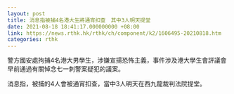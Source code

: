 ```yaml
---
layout: post
title: 消息指被捕4名港大生將通宵扣查　其中3人明天提堂
date: 2021-08-18 18:41:17.000000000 +08:00
link: https://news.rthk.hk/rthk/ch/component/k2/1606495-20210818.htm
categories: rthk
---
```


警方國安處拘捕4名港大男學生，涉嫌宣揚恐怖主義，事件涉及港大學生會評議會早前通過有關悼念七一刺警案疑犯的議案。

消息指，被捕的4人會被通宵扣查，當中3人明天在西九龍裁判法院提堂。
